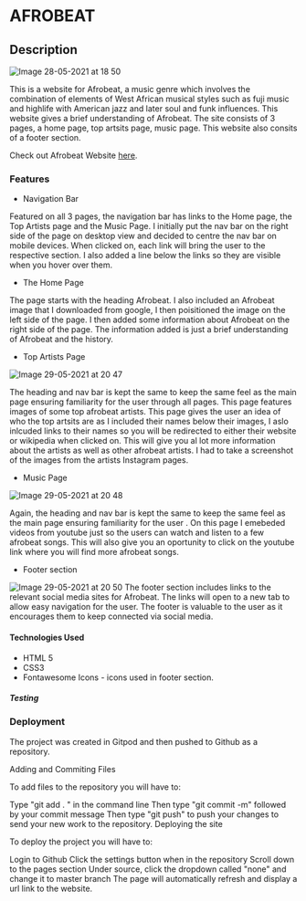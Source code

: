 # **AFROBEAT**

## Description 
![Image 28-05-2021 at 18 50](https://user-images.githubusercontent.com/81257331/120083085-4d695500-c0be-11eb-8651-fe07b003bc9d.jpg)


This is a website for Afrobeat, a music genre which involves the combination of elements of West African musical styles such as fuji music and highlife with American jazz and later soul and funk influences. This website gives a brief understanding of Afrobeat. The site consists of 3 pages, a home page, top artsits page, music page. This website also consits of a footer section.

Check out Afrobeat Website [here](https://divine-97.github.io/AFROBEAT-PROJECTS/).

### Features 
* Navigation Bar

Featured on all 3 pages, the navigation bar has links to the Home page, the Top Artists page and the Music Page. I initially put the nav bar on the right side of the page on desktop view and decided to centre the nav bar on mobile devices.  When clicked on, each link will bring the user to the respective section. I also added a line below the links so they are visible when you hover over them. 

* The Home Page

The page starts with the heading Afrobeat. I also included an Afrobeat image that I downloaded from google, I then poisitioned the image on the left side of the page. I then added some information about Afrobeat on the right side of the page. The information added is just a brief understanding of Afrobeat and the history.

* Top Artists Page

![Image 29-05-2021 at 20 47](https://user-images.githubusercontent.com/81257331/120083232-1e9fae80-c0bf-11eb-880a-41be24d83028.jpg)


The heading and nav bar is kept the same to keep the same feel as the main page ensuring familiarity for the user through all pages. This page features images of some top afrobeat artists. This page gives the user an idea of who the top artsits are as I included their names below their images, I aslo inlcuded links to their names so you will be redirected to either their website or wikipedia when clicked on. This will give you al lot more information about the artists as well as other afrobeat artists. I had to take a screenshot of the images from the artists Instagram pages.

* Music Page

![Image 29-05-2021 at 20 48](https://user-images.githubusercontent.com/81257331/120083253-4f7fe380-c0bf-11eb-9fc8-80f09e6a582b.jpg)


Again, the heading and nav bar is kept the same to keep the same feel as the main page ensuring familiarity for the user . On this page I emebeded videos from youtube just so the users can watch and listen to a few afrobeat songs. This will also give you an oportunity to click on the youtube link where you will find more afrobeat songs.

* Footer section

![Image 29-05-2021 at 20 50](https://user-images.githubusercontent.com/81257331/120083303-b2717a80-c0bf-11eb-8c26-077f6b28d8c3.jpg)
The footer section includes links to the relevant social media sites for Afrobeat. The links will open to a new tab to allow easy navigation for the user.
The footer is valuable to the user as it encourages them to keep connected via social media.

#### Technologies Used

* HTML 5
* CSS3
* Fontawesome Icons - icons used in footer section.

##### Testing

### Deployment

The project was created in Gitpod and then pushed to Github as a repository.

Adding and Commiting Files

To add files to the repository you will have to:

Type "git add . " in the command line
Then type "git commit -m" followed by your commit message
Then type "git push" to push your changes to send your new work to the repository.
Deploying the site

To deploy the project you will have to:

Login to Github
Click the settings button when in the repository
Scroll down to the pages section
Under source, click the dropdown called "none" and change it to master branch
The page will automatically refresh and display a url link to the website.



